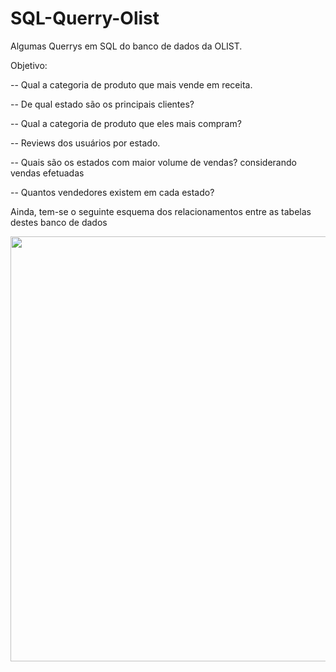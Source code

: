# SQL-Querry-Olist

Algumas Querrys em SQL do banco de dados da OLIST.

Objetivo:

-- Qual a categoria de produto que mais vende em receita.

-- De qual estado são os principais clientes?

-- Qual a categoria de produto que eles mais compram?

-- Reviews dos usuários por estado.

-- Quais são os estados com maior volume de vendas? considerando vendas efetuadas

-- Quantos vendedores existem em cada estado?

Ainda, tem-se o seguinte esquema dos relacionamentos entre as tabelas destes banco de dados

<img src="https://i.imgur.com/HRhd2Y0.png" alt="" width="680">
